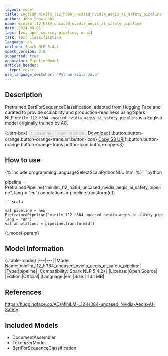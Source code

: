 ```yaml
---
layout: model
title: English minilm_l12_h384_uncased_nvidia_aegis_ai_safety_pipeline pipeline BertForSequenceClassification from AC
author: John Snow Labs
name: minilm_l12_h384_uncased_nvidia_aegis_ai_safety_pipeline
date: 2024-09-01
tags: [en, open_source, pipeline, onnx]
task: Text Classification
language: en
edition: Spark NLP 5.4.2
spark_version: 3.0
supported: true
annotator: PipelineModel
article_header:
  type: cover
use_language_switcher: "Python-Scala-Java"
---
```


## Description

Pretrained BertForSequenceClassification, adapted from Hugging Face and curated to provide scalability and production-readiness using Spark NLP.`minilm_l12_h384_uncased_nvidia_aegis_ai_safety_pipeline` is a English model originally trained by AC.

{:.btn-box}
<button class="button button-orange" disabled>Live Demo</button>
<button class="button button-orange" disabled>Open in Colab</button>
[Download](https://s3.amazonaws.com/auxdata.johnsnowlabs.com/public/models/minilm_l12_h384_uncased_nvidia_aegis_ai_safety_pipeline_en_5.4.2_3.0_1725205074666.zip){:.button.button-orange.button-orange-trans.arr.button-icon}
[Copy S3 URI](s3://auxdata.johnsnowlabs.com/public/models/minilm_l12_h384_uncased_nvidia_aegis_ai_safety_pipeline_en_5.4.2_3.0_1725205074666.zip){:.button.button-orange.button-orange-trans.button-icon.button-copy-s3}

## How to use



<div class="tabs-box" markdown="1">
{% include programmingLanguageSelectScalaPythonNLU.html %}
```python

pipeline = PretrainedPipeline("minilm_l12_h384_uncased_nvidia_aegis_ai_safety_pipeline", lang = "en")
annotations =  pipeline.transform(df)   

```
```scala

val pipeline = new PretrainedPipeline("minilm_l12_h384_uncased_nvidia_aegis_ai_safety_pipeline", lang = "en")
val annotations = pipeline.transform(df)

```
</div>

{:.model-param}
## Model Information

{:.table-model}
|---|---|
|Model Name:|minilm_l12_h384_uncased_nvidia_aegis_ai_safety_pipeline|
|Type:|pipeline|
|Compatibility:|Spark NLP 5.4.2+|
|License:|Open Source|
|Edition:|Official|
|Language:|en|
|Size:|114.1 MB|

## References

https://huggingface.co/AC/MiniLM-L12-H384-uncased_Nvidia-Aegis-AI-Safety

## Included Models

- DocumentAssembler
- TokenizerModel
- BertForSequenceClassification